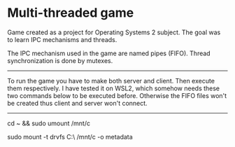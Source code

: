# Multi-threaded game

Game created as a project for Operating Systems 2 subject. The goal was to learn IPC mechanisms and threads.

The IPC mechanism used in the game are named pipes (FIFO). Thread synchronization is done by mutexes.

---

To run the game you have to make both server and client. Then execute them respectively.
I have tested it on WSL2, which somehow needs these two commands below to be executed before. Otherwise the FIFO files won't be created thus client and server won't connect.

---
cd ~ && sudo umount /mnt/c

sudo mount -t drvfs C:\\ /mnt/c -o metadata

